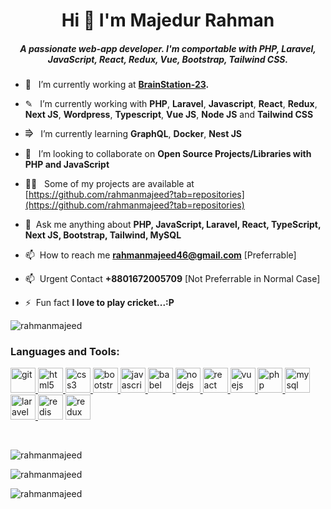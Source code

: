 <h1 align="center">Hi 👋 I'm Majedur Rahman</h1>

<h5 align="center">A passionate web-app developer. I'm comportable with PHP, Laravel, JavaScript, React, Redux, Vue, Bootstrap, Tailwind CSS.</h5>

- 🔭 &nbsp; I’m currently working at **[BrainStation-23](https://brainstation-23.com/?bc).**

- ✎ &nbsp; I’m currently working with **PHP**, **Laravel**, **Javascript**, **React**, **Redux**, **Next JS**, **Wordpress**, **Typescript**, **Vue JS**, **Node JS** and **Tailwind CSS**

- ⭆ &nbsp; I’m currently learning **GraphQL**, **Docker**, **Nest JS**

- 👯 &nbsp; I’m looking to collaborate on **Open Source Projects/Libraries with PHP and JavaScript**

- 👨‍💻 &nbsp; Some of my projects are available at [https://github.com/rahmanmajeed?tab=repositories](https://github.com/rahmanmajeed?tab=repositories)

- 💬 &nbsp;Ask me anything about **PHP, JavaScript, Laravel, React, TypeScript, Next JS, Bootstrap, Tailwind, MySQL**

- 📫 &nbsp;How to reach me **rahmanmajeed46@gmail.com** [Preferrable]

- 📫 &nbsp;Urgent Contact **+8801672005709** [Not Preferrable in Normal Case]

- ⚡ &nbsp;Fun fact **I love to play cricket...:P**

<p align="left"> <img src="https://komarev.com/ghpvc/?username=rahmanmajeed&label=Profile%20views&color=0e75b6&style=flat" alt="rahmanmajeed" /> </p>

<h3 align="left">Languages and Tools:</h3>

<p align="left">
<a href="https://git-scm.com/" target="_blank"> <img src="https://www.vectorlogo.zone/logos/git-scm/git-scm-icon.svg" alt="git" width="40" height="40"/> </a> 
<a href="https://www.w3.org/html/" target="_blank"> <img src="https://img.icons8.com/dusk/64/000000/html-5.png" alt="html5" width="40" height="40"/> </a>
<a href="https://www.w3schools.com/css/" target="_blank"> <img src="https://img.icons8.com/color/48/000000/css3.png" alt="css3" width="40" height="40"/> </a>
<a href="https://getbootstrap.com" target="_blank"> <img src="https://img.icons8.com/color/48/000000/bootstrap.png" alt="bootstrap" width="40" height="40"/> </a>
<a href="https://developer.mozilla.org/en-US/docs/Web/JavaScript" target="_blank"> <img src="https://img.icons8.com/color/48/000000/javascript.png" alt="javascript" width="40" height="40"/> </a>
<!-- <a href="https://developer.mozilla.org/en-US/docs/Web/JavaScript" target="_blank"> <img src="https://icons8.com/icon/wpZmKzk11AzJ/typescript" alt="ts" width="40" height="40"/> </a> -->
<a href="https://babeljs.io/" target="_blank"> <img src="https://img.icons8.com/wired/64/000000/babel.png" alt="babel" width="40" height="40"/> </a>
<a href="https://nodejs.org" target="_blank"> <img src="https://img.icons8.com/color/48/000000/nodejs.png" alt="nodejs" width="40" height="40"/> </a>
<a href="https://reactjs.org/" target="_blank"> <img src="https://img.icons8.com/plasticine/48/000000/react.png" alt="react" width="40" height="40"/> </a>
<a href="https://vuejs.org/" target="_blank"> <img src="https://img.icons8.com/color/48/000000/vue-js.png" alt="vuejs" width="40" height="40"/> </a>
<a href="https://www.php.net" target="_blank"> <img src="https://img.icons8.com/color/48/000000/php.png" alt="php" width="40" height="40"/> </a>
<a href="https://www.mysql.com/" target="_blank"> <img src="https://img.icons8.com/color/48/000000/mysql.png" alt="mysql" width="40" height="40"/> </a>
<a href="https://laravel.com/" target="_blank"> <img src="https://img.icons8.com/fluent/48/000000/laravel.png" alt="laravel" width="40" height="40"/> </a>
<a href="https://redis.io" target="_blank"> <img src="https://img.icons8.com/color/48/000000/redis.png" alt="redis" width="40" height="40"/></a>
<a href="https://redux.js.org/" target="_blank"> <img src="https://raw.githubusercontent.com/reduxjs/redux/master/logo/logo-title-light.png" alt="redux" width="40" height="40"/></a>
</p>
<br />
<p align="left"><img src="https://github-readme-stats.vercel.app/api/top-langs/?username=rahmanmajeed&layout=compact&theme=radical" alt="rahmanmajeed" /></p>

<p><img align="center" src="https://github-readme-stats.vercel.app/api?username=rahmanmajeed&show_icons=true&theme=radical" alt="rahmanmajeed" /></p>

<p><img align="center" src="https://github-readme-streak-stats.herokuapp.com/?user=rahmanmajeed&theme=radical" alt="rahmanmajeed" /></p>
